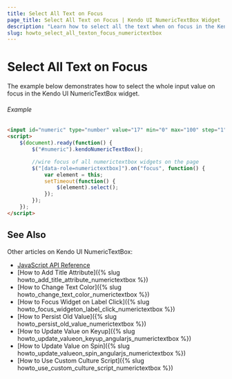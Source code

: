 ```yaml
---
title: Select All Text on Focus
page_title: Select All Text on Focus | Kendo UI NumericTextBox Widget
description: "Learn how to select all the text when on focus in the Kendo UI NumericTextBox widget."
slug: howto_select_all_texton_focus_numerictextbox
---
```


# Select All Text on Focus

The example below demonstrates how to select the whole input value on focus in the Kendo UI NumericTextBox widget.

###### Example

```html
<input id="numeric" type="number" value="17" min="0" max="100" step="1" />
<script>
    $(document).ready(function() {
        $("#numeric").kendoNumericTextBox();

        //wire focus of all numerictextbox widgets on the page
        $("[data-role=numerictextbox]").on("focus", function() {
            var element = this;
            setTimeout(function() {
                $(element).select();
            });
        });
    });
</script>
```

## See Also 

Other articles on Kendo UI NumericTextBox:

* [JavaScript API Reference](/api/javascript/ui/numerictextbox)
* [How to Add Title Attribute]({% slug howto_add_title_attribute_numerictextbox %})
* [How to Change Text Color]({% slug howto_change_text_color_numerictextbox %})
* [How to Focus Widget on Label Click]({% slug howto_focus_widgeton_label_click_numerictextbox %})
* [How to Persist Old Value]({% slug howto_persist_old_value_numerictextbox %})
* [How to Update Value on Keyup]({% slug howto_update_valueon_keyup_angularjs_numerictextbox %})
* [How to Update Value on Spin]({% slug howto_update_valueon_spin_angularjs_numerictextbox %})
* [How to Use Custom Culture Script]({% slug howto_use_custom_culture_script_numerictextbox %})